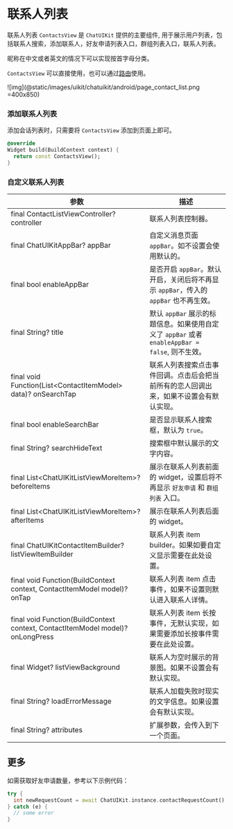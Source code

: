 # 联系人列表

<Toc />

联系人列表 `ContactsView` 是 `ChatUIKit` 提供的主要组件, 用于展示用户列表，包括联系人搜索，添加联系人，好友申请列表入口，群组列表入口，联系人列表。

昵称在中文或者英文的情况下可以实现按首字母分类。

`ContactsView` 可以直接使用，也可以通过[路由](chatuikit_advancedusage.html#路由的使用)使用。

![img](@static/images/uikit/chatuikit/android/page_contact_list.png =400x850)  

### 添加联系人列表

添加会话列表时，只需要将 `ContactsView` 添加到页面上即可。

```dart
@override
Widget build(BuildContext context) {
  return const ContactsView();
}
```

### 自定义联系人列表

| 参数 | 描述 |
|---|---|
| final ContactListViewController? controller | 联系人列表控制器。|
| final ChatUIKitAppBar? appBar | 自定义消息页面 `appBar`。如不设置会使用默认的。|
| final bool enableAppBar | 是否开启 `appBar`。默认开启，关闭后将不再显示 `appBar`，传入的 `appBar` 也不再生效。| 
| final String? title | 默认 `appBar` 展示的标题信息。如果使用自定义了 `appBar` 或者 `enableAppBar = false`, 则不生效。|
| final void Function(List&lt;ContactItemModel&gt; data)? onSearchTap | 联系人列表搜索点击事件回调。点击后会把当前所有的恋人回调出来，如果不设置会有默认实现。|
| final bool enableSearchBar | 是否显示联系人搜索框，默认为 `true`。|
| final String? searchHideText | 搜索框中默认展示的文字内容。|
| final List&lt;ChatUIKitListViewMoreItem&gt;? beforeItems | 展示在联系人列表前面的 widget，设置后将不再显示 `好友申请` 和 `群组列表` 入口。|
| final List&lt;ChatUIKitListViewMoreItem&gt;? afterItems | 展示在联系人列表后面的 widget。|
| final ChatUIKitContactItemBuilder? listViewItemBuilder | 联系人列表 item builder。如果如要自定义显示需要在此处设置。|
| final void Function(BuildContext context, ContactItemModel model)? onTap | 联系人列表 item 点击事件，如果不设置则默认进入联系人详情。|
| final void Function(BuildContext context, ContactItemModel model)? onLongPress | 联系人列表 item 长按事件，无默认实现，如果需要添加长按事件需要在此处设置。|
| final Widget? listViewBackground | 联系人为空时展示的背景图。如果不设置会有默认实现。|
| final String? loadErrorMessage | 联系人加载失败时现实的文字信息。如果设置会有默认实现。|
| final String? attributes | 扩展参数，会传入到下一个页面。|

## 更多

如需获取好友申请数量，参考以下示例代码：

```dart
try {
  int newRequestCount = await ChatUIKit.instance.contactRequestCount();
} catch (e) {
  // some error
}
```